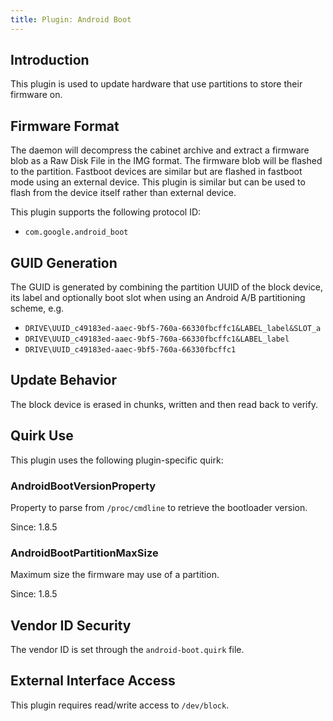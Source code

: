 ```yaml
---
title: Plugin: Android Boot
---
```


## Introduction

This plugin is used to update hardware that use partitions to store their firmware on.

## Firmware Format

The daemon will decompress the cabinet archive and extract a firmware blob as a Raw Disk File
in the IMG format. The firmware blob will be flashed to the partition. Fastboot devices are similar
but are flashed in fastboot mode using an external device. This plugin is similar but can be used
to flash from the device itself rather than external device.

This plugin supports the following protocol ID:

* `com.google.android_boot`

## GUID Generation

The GUID is generated by combining the partition UUID of the block device, its label and optionally boot slot
when using an Android A/B partitioning scheme, e.g.

* `DRIVE\UUID_c49183ed-aaec-9bf5-760a-66330fbcffc1&LABEL_label&SLOT_a`
* `DRIVE\UUID_c49183ed-aaec-9bf5-760a-66330fbcffc1&LABEL_label`
* `DRIVE\UUID_c49183ed-aaec-9bf5-760a-66330fbcffc1`

## Update Behavior

The block device is erased in chunks, written and then read back to verify.

## Quirk Use

This plugin uses the following plugin-specific quirk:

### AndroidBootVersionProperty

Property to parse from `/proc/cmdline` to retrieve the bootloader version.

Since: 1.8.5

### AndroidBootPartitionMaxSize

Maximum size the firmware may use of a partition.

Since: 1.8.5

## Vendor ID Security

The vendor ID is set through the `android-boot.quirk` file.

## External Interface Access

This plugin requires read/write access to `/dev/block`.
